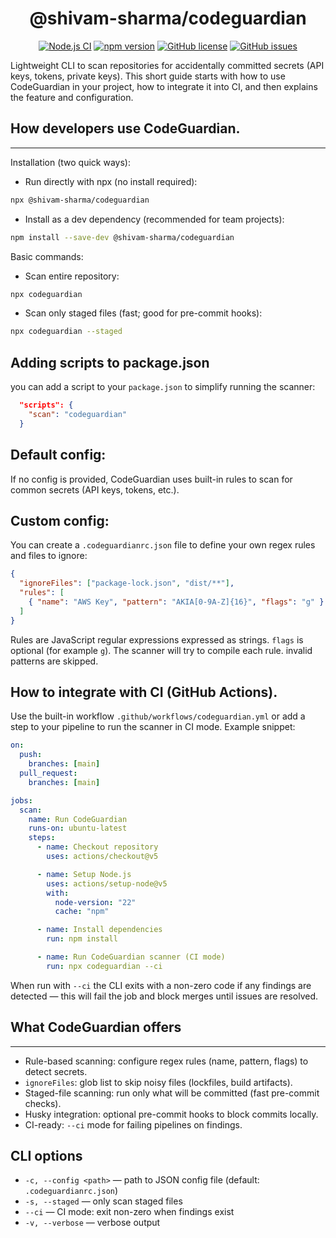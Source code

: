 <div align="center">

 <span>
    <h1>@shivam-sharma/codeguardian</h1>
</span>

<a href="https://github.com/shivarm/code-guardian/actions/workflows/codeguardian.yml/badge.svg"><img alt="Node.js CI" src="https://github.com/shivarm/code-guardian/actions/workflows/codeguardian.yml/badge.svg"></a>
<a href="https://www.npmjs.com/package/@shivam-sharma/codeguardian"><img alt="npm version" src="https://img.shields.io/npm/v/@shivam-sharma/codeguardian"></a>
<a href="./LICENSE"><img alt="GitHub license" src="https://img.shields.io/github/license/shivarm/code-guardian"></a>
<a href="https://github.com/shivarm/code-guardian/issues"><img alt="GitHub issues" src="https://img.shields.io/github/issues/shivarm/code-guardian"></a>

</div>


Lightweight CLI to scan repositories for accidentally committed secrets (API keys, tokens, private keys). This short guide starts with how to use CodeGuardian in your project, how to integrate it into CI, and then explains the feature and configuration.

## How developers use CodeGuardian.

---

Installation (two quick ways):

- Run directly with npx (no install required):

```bash
npx @shivam-sharma/codeguardian
```

- Install as a dev dependency (recommended for team projects):

```bash
npm install --save-dev @shivam-sharma/codeguardian
```

Basic commands:

- Scan entire repository:

```bash
npx codeguardian
```

- Scan only staged files (fast; good for pre-commit hooks):

```bash
npx codeguardian --staged
```

## Adding scripts to package.json
you can add a script to your `package.json` to simplify running the scanner:

```json
  "scripts": {
    "scan": "codeguardian"
  } 
```

## Default config:
If no config is provided, CodeGuardian uses built-in rules to scan for common secrets (API keys, tokens, etc.).

## Custom config:
You can create a `.codeguardianrc.json` file to define your own regex rules and files to ignore:

```json
{
  "ignoreFiles": ["package-lock.json", "dist/**"],
  "rules": [
    { "name": "AWS Key", "pattern": "AKIA[0-9A-Z]{16}", "flags": "g" }
  ]
}
```

Rules are JavaScript regular expressions expressed as strings. `flags` is optional (for example `g`). The scanner will try to compile each rule. invalid patterns are skipped.

## How to integrate with CI (GitHub Actions).

Use the built-in workflow `.github/workflows/codeguardian.yml` or add a step to your pipeline to run the scanner in CI mode. Example snippet:

```yaml
on:
  push:
    branches: [main]
  pull_request:
    branches: [main]

jobs:
  scan:
    name: Run CodeGuardian
    runs-on: ubuntu-latest
    steps:
      - name: Checkout repository
        uses: actions/checkout@v5

      - name: Setup Node.js
        uses: actions/setup-node@v5
        with:
          node-version: "22"
          cache: "npm"

      - name: Install dependencies
        run: npm install

      - name: Run CodeGuardian scanner (CI mode)
        run: npx codeguardian --ci
```

When run with `--ci` the CLI exits with a non-zero code if any findings are detected — this will fail the job and block merges until issues are resolved.

## What CodeGuardian offers

---

- Rule-based scanning: configure regex rules (name, pattern, flags) to detect secrets.
- `ignoreFiles`: glob list to skip noisy files (lockfiles, build artifacts).
- Staged-file scanning: run only what will be committed (fast pre-commit checks).
- Husky integration: optional pre-commit hooks to block commits locally.
- CI-ready: `--ci` mode for failing pipelines on findings.


## CLI options

- `-c, --config <path>` — path to JSON config file (default: `.codeguardianrc.json`)
- `-s, --staged` — only scan staged files
- `--ci` — CI mode: exit non-zero when findings exist
- `-v, --verbose` — verbose output

